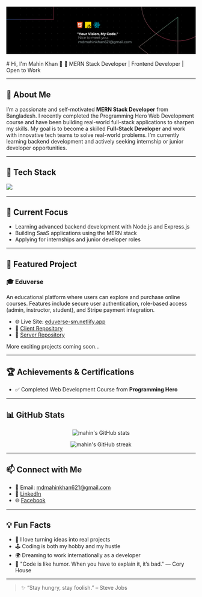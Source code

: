 <p align="center">
  <img src="./banner.png" alt="Mahin Khan Banner" />
</p>
# Hi, I'm Mahin Khan 👋  
🚀 MERN Stack Developer | Frontend Developer | Open to Work

---

## 🌟 About Me

I’m a passionate and self-motivated **MERN Stack Developer** from Bangladesh. I recently completed the Programming Hero Web Development course and have been building real-world full-stack applications to sharpen my skills. My goal is to become a skilled **Full-Stack Developer** and work with innovative tech teams to solve real-world problems. I’m currently learning backend development and actively seeking internship or junior developer opportunities.

---

## 🧠 Tech Stack

<p align="left">
  <img src="https://skillicons.dev/icons?i=js,react,nodejs,express,mongodb,firebase,tailwind,css,html,git,github,vscode" />
</p>

---

## 🚧 Current Focus
- Learning advanced backend development with Node.js and Express.js  
- Building SaaS applications using the MERN stack  
- Applying for internships and junior developer roles  

---

## 🚀 Featured Project

### 🎓 Eduverse  
An educational platform where users can explore and purchase online courses. Features include secure user authentication, role-based access (admin, instructor, student), and Stripe payment integration.  
- 🌐 Live Site: [eduverse-sm.netlify.app](https://eduverse-sm.netlify.app/)  
- 🔗 [Client Repository](https://github.com/Programming-Hero-Web-Course4/b11a11-client-side-samir-45)  
- 🔗 [Server Repository](https://github.com/Programming-Hero-Web-Course4/b11a11-server-side-samir-45)  

More exciting projects coming soon...

---

## 🏆 Achievements & Certifications
- ✅ Completed Web Development Course from **Programming Hero**

---

## 📊 GitHub Stats

<p align="center">
  <img src="https://github-readme-stats.vercel.app/api?username=mahin-khan&show_icons=true&theme=radical" alt="mahin's GitHub stats" />
</p>
<p align="center">
  <img src="https://github-readme-streak-stats.herokuapp.com/?user=mahin-khan&theme=radical" alt="mahin's GitHub streak" />
</p>

---

## 📫 Connect with Me

- 📧 Email: mdmahinkhan621@gmail.com  
- 💼 [LinkedIn](https://www.linkedin.com/in/mahin-khan-277531331/)  
- 🌐 [Facebook](https://www.facebook.com/mdmahin464)  

---

## 💡 Fun Facts

- 🧠 I love turning ideas into real projects  
- 🕹️ Coding is both my hobby and my hustle  
- 🌍 Dreaming to work internationally as a developer  
- 🎯 "Code is like humor. When you have to explain it, it’s bad." — Cory House

---

> ✨ “Stay hungry, stay foolish.” – Steve Jobs

